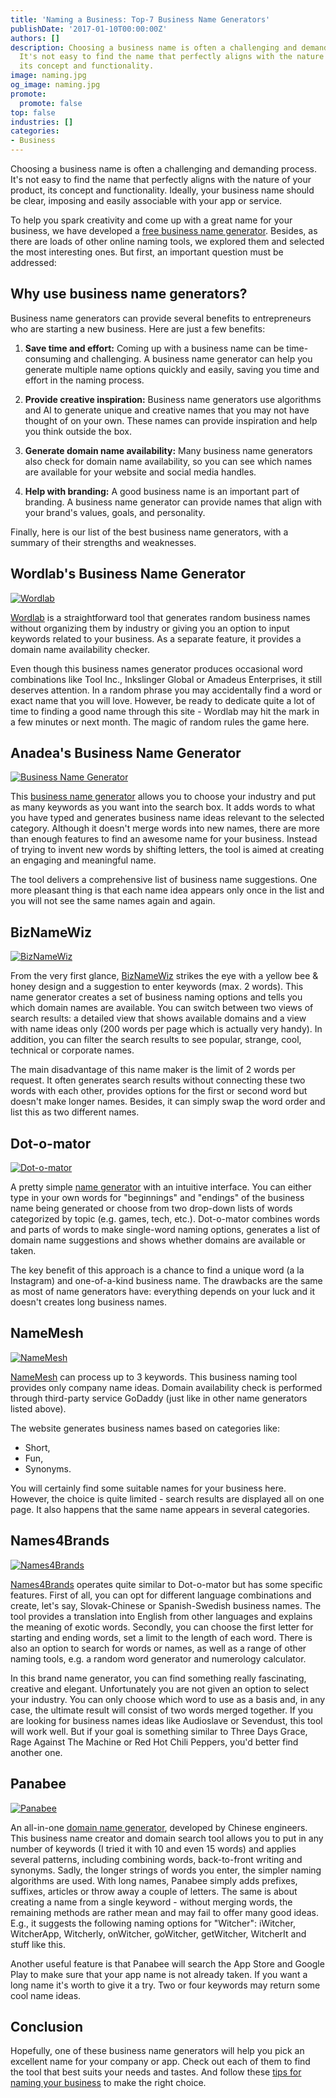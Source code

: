 ```yaml
---
title: 'Naming a Business: Top-7 Business Name Generators'
publishDate: '2017-01-10T00:00:00Z'
authors: []
description: Choosing a business name is often a challenging and demanding process.
  It's not easy to find the name that perfectly aligns with the nature of your product,
  its concept and functionality.
image: naming.jpg
og_image: naming.jpg
promote:
  promote: false
top: false
industries: []
categories:
- Business
---
```

<script type="application/ld+json">
{
 "@context": "https://schema.org",
 "@type": "Article",
 "author": "Anadea",
 "name": "Naming a Business: 7 Popular Business Name Generators"
}
</script>
Choosing a business name is often a challenging and demanding process. It's not easy to find the name that perfectly aligns with the nature of your product, its concept and functionality. Ideally, your business name should be clear, imposing and easily associable with your app or service.

To help you spark creativity and come up with a great name for your business, we have developed a [free business name generator](https://businessnameguide.com/). Besides, as there are loads of other online naming tools, we explored them and selected the most interesting ones. But first, an important question must be addressed:

## Why use business name generators?

Business name generators can provide several benefits to entrepreneurs who are starting a new business. Here are just a few benefits:

1. __Save time and effort:__ Coming up with a business name can be time-consuming and challenging. A business name generator can help you generate multiple name options quickly and easily, saving you time and effort in the naming process.

2. __Provide creative inspiration:__ Business name generators use algorithms and AI to generate unique and creative names that you may not have thought of on your own. These names can provide inspiration and help you think outside the box.

3. __Generate domain name availability:__ Many business name generators also check for domain name availability, so you can see which names are available for your website and social media handles.

4. __Help with branding:__ A good business name is an important part of branding. A business name generator can provide names that align with your brand's values, goals, and personality.

Finally, here is our list of the best business name generators, with a summary of their strengths and weaknesses.

## Wordlab's Business Name Generator

<a href="http://www.wordlab.com/name-generators/business-name-generator/" rel="nofollow" target="_blank">
 <img src="Wordlab.png" alt="Wordlab">
</a>

<a href="http://www.wordlab.com/name-generators/business-name-generator/" rel="nofollow" target="_blank">Wordlab</a> is a straightforward tool that generates random business names without organizing them by industry or giving you an option to input keywords related to your business. As a separate feature, it provides a domain name availability checker.

Even though this business names generator produces occasional word combinations like Tool Inc., Inkslinger Global or Amadeus Enterprises, it still deserves attention. In a random phrase you may accidentally find a word or exact name that you will love. However, be ready to dedicate quite a lot of time to finding a good name through this site - Wordlab may hit the mark in a few minutes or next month. The magic of random rules the game here.

## Anadea's Business Name Generator

<a href="https://businessnameguide.com/">
 <img src="Anadea_BNG.png" alt="Business Name Generator" target="_blank">
</a>

This [business name generator](https://businessnameguide.com/) allows you to choose your industry and put as many keywords as you want into the search box. It adds words to what you have typed and generates business name ideas relevant to the selected category. Although it doesn't merge words into new names, there are more than enough features to find an awesome name for your business. Instead of trying to invent new words by shifting letters, the tool is aimed at creating an engaging and meaningful name. 

The tool delivers a comprehensive list of business name suggestions. One more pleasant thing is that each name idea appears only once in the list and you will not see the same names again and again.

## BizNameWiz

<a href="https://businessnamegenerator.com/" rel="nofollow" target="_blank">
 <img src="BizNameWiz.png" alt="BizNameWiz">
</a>

From the very first glance, <a href="https://businessnamegenerator.com/" rel="nofollow" target="_blank">BizNameWiz</a> strikes the eye with a yellow bee & honey design and a suggestion to enter keywords (max. 2 words). This name generator creates a set of business naming options and tells you which domain names are available. You can switch between two views of search results: a detailed view that shows available domains and a view with name ideas only (200 words per page which is actually very handy). In addition, you can filter the search results to see popular, strange, cool, technical or corporate names.

The main disadvantage of this name maker is the limit of 2 words per request. It often generates search results without connecting these two words with each other, provides options for the first or second word but doesn't make longer names. Besides, it can simply swap the word order and list this as two different names.

## Dot-o-mator

<a href="https://www.dotomator.com/" rel="nofollow" target="_blank">
 <img src="Dot-o-mator.png" alt="Dot-o-mator">
</a>

A pretty simple <a href="https://www.dotomator.com/" rel="nofollow" target="_blank">name generator</a> with an intuitive interface. You can either type in your own words for "beginnings" and "endings" of the business name being generated or choose from two drop-down lists of words categorized by topic (e.g. games, tech, etc.). Dot-o-mator combines words and parts of words to make single-word naming options, generates a list of domain name suggestions and shows whether domains are available or taken.

The key benefit of this approach is a chance to find a unique word (a la Instagram) and one-of-a-kind business name. The drawbacks are the same as most of name generators have: everything depends on your luck and it doesn't creates long business names.

## NameMesh

<a href="https://www.namemesh.com/company-name-generator" rel="nofollow" target="_blank">
 <img src="Name_Mesh.png" alt="NameMesh">
</a>

<a href="https://www.namemesh.com/company-name-generator" rel="nofollow" target="_blank">NameMesh</a> can process up to 3 keywords. This business naming tool provides only company name ideas. Domain availability check is performed through third-party service GoDaddy (just like in other name generators listed above).

The website generates business names based on categories like:
 * Short,
 * Fun,
 * Synonyms.

You will certainly find some suitable names for your business here. However, the choice is quite limited - search results are displayed all on one page. It also happens that the same name appears in several categories.

## Names4Brands

<a href="http://www.names4brands.com/" rel="nofollow" target="_blank">
 <img src="Names4Brands.png" alt="Names4Brands">
</a>

<a href="http://www.names4brands.com/" rel="nofollow" target="_blank">Names4Brands</a> operates quite similar to Dot-o-mator but has some specific features. First of all, you can opt for different language combinations and create, let's say, Slovak-Chinese or Spanish-Swedish business names. The tool provides a translation into English from other languages and explains the meaning of exotic words. Secondly, you can choose the first letter for starting and ending words, set a limit to the length of each word. There is also an option to search for words or names, as well as a range of other naming tools, e.g. a random word generator and numerology calculator.

In this brand name generator, you can find something really fascinating, creative and elegant. Unfortunately you are not given an option to select your industry. You can only choose which word to use as a basis and, in any case, the ultimate result will consist of two words merged together. If you are looking for business names ideas like Audioslave or Sevendust, this tool will work well. But if your goal is something similar to Three Days Grace, Rage Against The Machine or Red Hot Chili Peppers, you'd better find another one.

## Panabee

<a href="http://www.panabee.com/" rel="nofollow" target="_blank">
 <img src="Panabee.png" alt="Panabee">
</a>

An all-in-one <a href="http://www.panabee.com/" rel="nofollow" target="_blank">domain name generator</a>, developed by Chinese engineers. This business name creator and domain search tool allows you to put in any number of keywords (I tried it with 10 and even 15 words) and applies several patterns, including combining words, back-to-front writing and synonyms. Sadly, the longer strings of words you enter, the simpler naming algorithms are used. With long names, Panabee simply adds prefixes, suffixes, articles or throw away a couple of letters. The same is about creating a name from a single keyword - without merging words, the remaining methods are rather mean and may fail to offer many good ideas. E.g., it suggests the following naming options for "Witcher": iWitcher, WitcherApp, Witcherly, onWitcher, goWitcher, getWitcher, WitcherIt and stuff like this.

Another useful feature is that Panabee will search the App Store and Google Play to make sure that your app name is not already taken. If you want a long name it's worth to give it a try. Two or four keywords may return some cool name ideas.

## Conclusion

Hopefully, one of these business name generators will help you pick an excellent name for your company or app. Check out each of them to find the tool that best suits your needs and tastes. And follow these [tips for naming your business](https://anadea.info/blog/nomen-est-omen-how-to-choose-a-name-for-your-app) to make the right choice.
